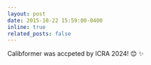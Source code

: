 ```yaml
---
layout: post
date: 2015-10-22 15:59:00-0400
inline: true
related_posts: false
---
```


Calibformer was accpeted by ICRA 2024! 😊 ✨
